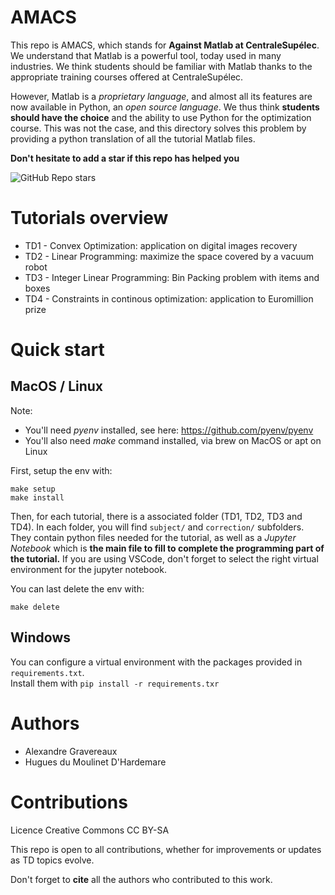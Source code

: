 # AMACS

This repo is AMACS, which stands for **Against Matlab at CentraleSupélec**.
We understand that Matlab is a powerful tool, today used in many industries. We think students
should be familiar with Matlab thanks to the appropriate training courses offered at CentraleSupélec.

However, Matlab is a *proprietary language*, and almost all its features are now available in Python, an *open source language*.
We thus think **students should have the choice** and the ability to use Python for the optimization course. This was not the case, and this directory solves this problem by providing a python translation of all the tutorial Matlab files.

**Don't hesitate to add a star if this repo has helped you**

<img alt="GitHub Repo stars" src="https://img.shields.io/github/stars/alexgravx/AMACS?style=social&logoColor=yellow&label=Give%20a%20star">

# Tutorials overview

- TD1 - Convex Optimization: application on digital images recovery
- TD2 - Linear Programming: maximize the space covered by a vacuum robot
- TD3 - Integer Linear Programming: Bin Packing problem with items and boxes
- TD4 - Constraints in continous optimization: application to Euromillion prize

# Quick start

## MacOS / Linux

Note: 
- You'll need *pyenv* installed, see here: https://github.com/pyenv/pyenv
- You'll also need *make* command installed, via brew on MacOS or apt on Linux

First, setup the env with:

````
make setup
make install
````

Then, for each tutorial, there is a associated folder (TD1, TD2, TD3 and TD4).
In each folder, you will find `subject/` and `correction/` subfolders.
They contain python files needed for the tutorial, as well as a *Jupyter Notebook* which is **the main file to fill to complete the programming part of the tutorial.**
If you are using VSCode, don't forget to select the right virtual environment for the jupyter notebook.

You can last delete the env with:

````
make delete
````

## Windows

You can configure a virtual environment with the packages provided in `requirements.txt`. \
Install them with `pip install -r requirements.txr`

# Authors

- Alexandre Gravereaux
- Hugues du Moulinet D'Hardemare

# Contributions

Licence Creative Commons CC BY-SA

This repo is open to all contributions, whether for improvements or updates as TD topics evolve.

Don't forget to **cite** all the authors who contributed to this work.

